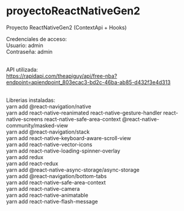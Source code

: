 # proyectoReactNativeGen2
Proyecto ReactNativeGen2 (ContextApi + Hooks) 

Credenciales de acceso: 
</br>Usuario: admin
</br>Contraseña: admin

</br>API utilizada:
</br>https://rapidapi.com/theapiguy/api/free-nba?endpoint=apiendpoint_803ecac3-bd2c-46ba-ab85-d432f3e4d313

</br>Librerias instaladas:
</br>yarn add @react-navigation/native
</br>yarn add react-native-reanimated react-native-gesture-handler react-native-screens react-native-safe-area-context @react-native-community/masked-view
</br>yarn add @react-navigation/stack
</br>yarn add react-native-keyboard-aware-scroll-view
</br>yarn add react-native-vector-icons
</br>yarn add react-native-loading-spinner-overlay
</br>yarn add redux
</br>yarn add react-redux
</br>yarn add @react-native-async-storage/async-storage
</br>yarn add @react-navigation/bottom-tabs
</br>yarn add react-native-safe-area-context
</br>yarn add react-native-camera
</br>yarn add react-native-animatable
</br>yarn add react-native-flash-message
